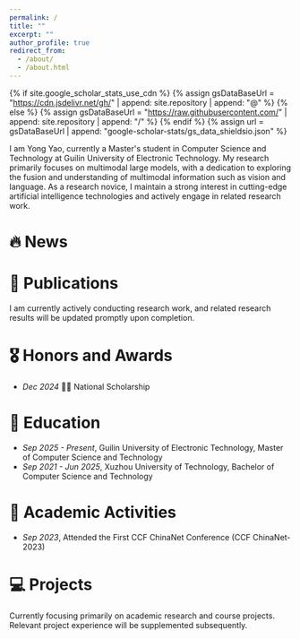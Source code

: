 ```yaml
---
permalink: /
title: ""
excerpt: ""
author_profile: true
redirect_from: 
  - /about/
  - /about.html
---
```


{% if site.google_scholar_stats_use_cdn %}
{% assign gsDataBaseUrl = "https://cdn.jsdelivr.net/gh/" | append: site.repository | append: "@" %}
{% else %}
{% assign gsDataBaseUrl = "https://raw.githubusercontent.com/" | append: site.repository | append: "/" %}
{% endif %}
{% assign url = gsDataBaseUrl | append: "google-scholar-stats/gs_data_shieldsio.json" %}

<span class='anchor' id='about-me'></span>

I am Yong Yao, currently a Master's student in Computer Science and Technology at Guilin University of Electronic Technology. My research primarily focuses on multimodal large models, with a dedication to exploring the fusion and understanding of multimodal information such as vision and language. As a research novice, I maintain a strong interest in cutting-edge artificial intelligence technologies and actively engage in related research work.

# 🔥 News


# 📝 Publications 
I am currently actively conducting research work, and related research results will be updated promptly upon completion.

# 🎖 Honors and Awards
- *Dec 2024* 🎉🎉 National Scholarship

# 📖 Education
- *Sep 2025 - Present*, Guilin University of Electronic Technology, Master of Computer Science and Technology
- *Sep 2021 - Jun 2025*, Xuzhou University of Technology, Bachelor of Computer Science and Technology

# 💬 Academic Activities
- *Sep 2023*, Attended the First CCF ChinaNet Conference (CCF ChinaNet-2023)

# 💻 Projects
Currently focusing primarily on academic research and course projects. Relevant project experience will be supplemented subsequently.

<script type="text/javascript" src="//rf.revolvermaps.com/0/0/6.js?i=54e0ojatafc&amp;m=7&amp;c=e63100&amp;cr1=ffffff&amp;f=arial&amp;l=0&amp;bv=90&amp;lx=-420&amp;ly=420&amp;hi=20&amp;he=7&amp;hc=a8ddff&amp;rs=80" async="async"></script>